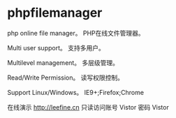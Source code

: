 # phpfilemanager
php online file manager。
PHP在线文件管理器。

Multi user support。
支持多用户。


Multilevel management。
多层级管理。

Read/Write Permission。
读写权限控制。

Support Linux/Windows。
IE9+;Firefox;Chrome




在线演示 http://leefine.cn  只读访问账号 Vistor  密码  Vistor
